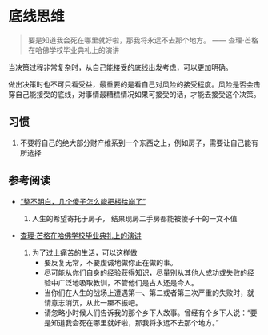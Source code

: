 # 底线思维

> 要是知道我会死在哪里就好啦，那我将永远不去那个地方。
> —— 查理·芒格在哈佛学校毕业典礼上的演讲

当决策过程非常复杂时，从自己能接受的底线出发考虑，可以更加明确。

做出决策时也不可只看受益，最重要的是看自己对风险的接受程度。风险是否会击穿自己能接受的底线，对事情最糟糕情况如果可接受的话，才能去接受这个决策。

## 习惯

1. 不要将自己的绝大部分财产维系到一个东西之上，例如房子，需要让自己能有所选择

## 参考阅读

+ [“整不明白，几个傻子怎么能把楼给崩了”](https://mp.weixin.qq.com/s/Q259bJLwSxEqHnrpDFNDzQ)
  
    1. 人生的希望寄托于房子， 结果现房二手房都能被傻子干的一文不值


+ [查理·芒格在哈佛学校毕业典礼上的演讲](https://www.madewill.com/master/university-speech-from-charlie-munger.html)

    1. 为了过上痛苦的生活，可以这样做
       - 要反复无常，不要虔诚地做你正在做的事。
       - 尽可能从你们自身的经验获得知识，尽量别从其他人成功或失败的经验中广泛地吸取教训，不管他们是古人还是今人。
       - 当你们在人生的战场上遭遇第一、第二或者第三次严重的失败时，就请意志消沉，从此一蹶不振吧。
       - 请忽略小时候人们告诉我的那个乡下人故事。曾经有个乡下人说：“要是知道我会死在哪里就好啦，那我将永远不去那个地方。”


